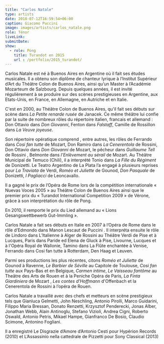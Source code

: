 ```yaml
---
title: "Carlos Natale"
type: artists
date: 2018-07-12T16:59:54+06:00
caption: Giacomo Puccini
image: images/artists/carlos_natale.png
role: Ténor
liveLink: 
submitDate: 
show:
  - role: Pong
    title: Turandot en 2015
    url : /portfolio/2015_turandot/
---
```


Carlos Natale est né à Buenos Aires en Argentine où il fait ses études musicales. Il a obtenu son diplôme de chanteur lyrique à l’Institut Supérieur d’Art du Théâtre Colon de Buenos Aires, ainsi qu’un Master à l’Académie Mozarteum de Salzbourg. Depuis quelques années, il est invité régulièrement à se produire sur des scènes prestigieuses en Argentine, aux Etats-Unis, en France, en Allemagne, en Autriche et en Italie.

C'est en 2000, au Théâtre Colon de Buenos Aires, qu'il fait ses débuts sur scène dans *La Petite renarde rusée* de Janacek. Ce même théâtre lui confie par la suite de nombreux rôles du répertoire italien, francais et allemand : Don Ottavio dans *Don Giovanni*, Fenton  dans *Falstaff*, Camille de Rossillon dans *La Veuve joyeuse*.

Son répertoire opératique comprend , entre autres, les rôles de Ferrando dans *Cosi fan tutte* de Mozart, Don Ramiro dans *La Cenerentola* de Rossini, Don Ottavio dans *Don Giovanni* de Mozart, le pêcheur dans *Guillaume Tell* de Rossini , Belmonte dans *l’Enlèvement au sérail* de Mozart. Au Théâtre Municipal de Temuco (Chili), il a interprété Tonio dans *La Fille du Régiment* de Donizetti. Le Teatro Argentino de La Plata l’a engagé à plusieurs reprises pour *La Traviata* de Verdi, *Roméo et Juliette* de Gounod, *Don Pasquale* de Donizetti, *I Pagliacci* de Leoncavallo.

Il a gagné le prix de l’Opéra de Rome lors de la compétition internationale « Nuevas Voces 2005 » au Théâtre Colon de Buenos Aires ainsi que le premier prix du « Turandot International Competition 2009 » de Vérone, grâce à son interprétation du rôle de Pong.

En 2010, il remporte le prix du Lied allemand au « Lions Gesangswettbewerb Gut-Immling ».

Carlos Natale a fait ses débuts en Italie en 2007 à l’Opéra de Rome dans le rôle d’Edmondo dans  Manon Lescaut  de Puccini . Il interpréta ensuite le rôle de Lindoro dans  L’Italienne à Alger  de Rossini au Théâtre Verdi de Pise et à Lucques, Paris dans  Paride ed Elena  de Gluck à Pise, Livourne, Lucques et à l'Opéra Royal de Wallonie, Tamino dans  La Flûte enchantée  à Venise, Ferrando dans  Cosi fan tutte  à Rotterdam, Den Haag et Leuven.

Parmi ses productions les plus récentes, citons *Roméo et Juliette* de Gounod à Ravenne, *Le Barbier de Séville* au Capitole de Toulouse, *Cosi fan tutte* aux Pays-Bas et en Belgique, *Carmen intime*, *Le Vaisseau fantôme* au Theâtre des Arts de Rouen et à la Peniche Opéra de Paris, *La Finta Giardiniera* de Mozart , *Les contes d’Hoffmann* d'Offenbach et la Cenerentola de Rossini à l’opéra de Rouen.

Carlos Natale a travaillé avec des chefs et metteurs en scène prestigieux tels que Gianluca Gelmetti, John Neschling, Antonio Pirolli, Marco Guidarini, Filippo Maria Bressan, Donato Renzetti, Krzysztof Penderecki, Jonas Alber, Jonathan Webb, Alain Antinoglu, Stefano Vizioli, Andrea Cigni, Roberto Oswald, Antonio Petris, Mikael Hampe, Gianfranco De Bosio, Claudio Scimone, Antonino Fogliani.

Il a enregistré Le Disgrazie d’Amore d’Antonio Cesti pour Hypérion Records (2010) et L’Assassinio nella cattedrale de Pizzetti pour Sony Classical (2013)


